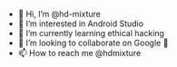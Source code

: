 - 👋 Hi, I’m @hd-mixture
- 👀 I’m interested in Android Studio
- 🌱 I’m currently learning ethical hacking
- 💞️ I’m looking to collaborate on Google 🥲
- 📫 How to reach me @hdmixture

<!---
hd-mixture/hd-mixture is a ✨ special ✨ repository because its `README.md` (this file) appears on your GitHub profile.
You can click the Preview link to take a look at your changes.
--->
